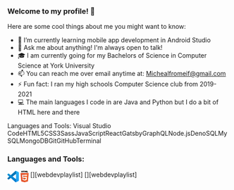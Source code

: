 ### Welcome to my profile! 👋

Here are some cool things about me you might want to know:

- 🌱 I’m currently learning mobile app development in Android Studio
- 💬 Ask me about anything! I'm always open to talk!
- 🎓 I am currently going for my Bachelors of Science in Computer Science at York University
- 📫 You can reach me over email anytime at: Michealfromeif@gmail.com
- ⚡ Fun fact: I ran my high schools Computer Science club from 2019-2021
- 💻 The main languages I code in are Java and Python but I do a bit of HTML here and there

Languages and Tools:
Visual Studio CodeHTML5CSS3SassJavaScriptReactGatsbyGraphQLNode.jsDenoSQLMySQLMongoDBGitGitHubTerminal

### Languages and Tools:

[<img align="left" alt="Visual Studio Code" width="26px" src="https://raw.githubusercontent.com/github/explore/80688e429a7d4ef2fca1e82350fe8e3517d3494d/topics/visual-studio-code/visual-studio-code.png" />][webdevplaylist]
[<img align="left" alt="HTML5" width="26px" src="https://raw.githubusercontent.com/github/explore/80688e429a7d4ef2fca1e82350fe8e3517d3494d/topics/html/html.png" />][webdevplaylist]

<br />